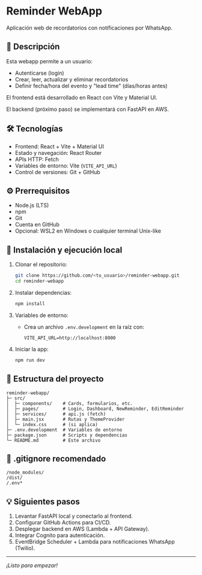# Reminder WebApp

Aplicación web de recordatorios con notificaciones por WhatsApp.

## 📌 Descripción

Esta webapp permite a un usuario:

* Autenticarse (login)
* Crear, leer, actualizar y eliminar recordatorios
* Definir fecha/hora del evento y "lead time" (días/horas antes)

El frontend está desarrollado en React con Vite y Material UI.

El backend (próximo paso) se implementará con FastAPI en AWS.

## 🛠️ Tecnologías

* Frontend: React + Vite + Material UI
* Estado y navegación: React Router
* APIs HTTP: Fetch
* Variables de entorno: Vite (`VITE_API_URL`)
* Control de versiones: Git + GitHub

## ⚙️ Prerrequisitos

* Node.js (LTS)
* npm
* Git
* Cuenta en GitHub
* Opcional: WSL2 en Windows o cualquier terminal Unix-like

## 🚀 Instalación y ejecución local

1. Clonar el repositorio:

   ```bash
   git clone https://github.com/<tu_usuario>/reminder-webapp.git
   cd reminder-webapp
   ```
2. Instalar dependencias:

   ```bash
   npm install
   ```
3. Variables de entorno:

   * Crea un archivo `.env.development` en la raíz con:

     ```dotenv
     VITE_API_URL=http://localhost:8000
     ```
4. Iniciar la app:

   ```bash
   npm run dev
   ```

## 📂 Estructura del proyecto

```
reminder-webapp/
├─ src/
│  ├─ components/    # Cards, formularios, etc.
│  ├─ pages/         # Login, Dashboard, NewReminder, EditReminder
│  ├─ services/      # api.js (fetch)
│  ├─ main.jsx       # Rutas y ThemeProvider
│  └─ index.css      # (si aplica)
├─ .env.development  # Variables de entorno
├─ package.json      # Scripts y dependencias
└─ README.md         # Este archivo
```

## 📝 .gitignore recomendado

```
/node_modules/
/dist/
/.env*
```

## 💡 Siguientes pasos

1. Levantar FastAPI local y conectarlo al frontend.
2. Configurar GitHub Actions para CI/CD.
3. Desplegar backend en AWS (Lambda + API Gateway).
4. Integrar Cognito para autenticación.
5. EventBridge Scheduler + Lambda para notificaciones WhatsApp (Twilio).

---

*¡Listo para empezar!*
